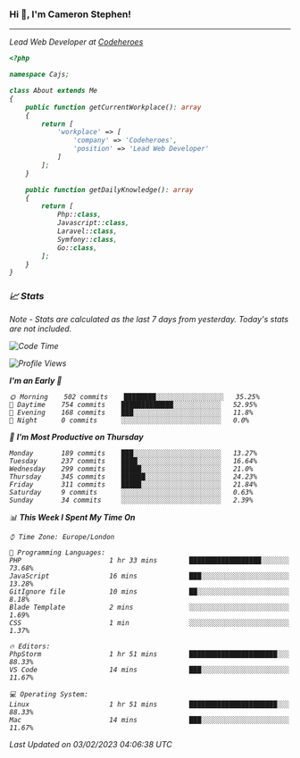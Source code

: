### Hi 👋, I'm Cameron Stephen!
<hr>
<p><em>Lead Web Developer at <a href="https://codeheroes.co.uk">Codeheroes</a></p>


```php
<?php

namespace Cajs;

class About extends Me
{
    public function getCurrentWorkplace(): array
    {
        return [
            'workplace' => [
                'company' => 'Codeheroes',
                'position' => 'Lead Web Developer'
            ]
        ];
    }

    public function getDailyKnowledge(): array
    {
        return [
            Php::class,
            Javascript::class,
            Laravel::class,
            Symfony::class,
            Go::class,
        ];
    }
}
```

### 📈 Stats
<p><em>Note - Stats are calculated as the last 7 days from yesterday. Today's stats are not included.</em></p>


<!--START_SECTION:waka-->
![Code Time](http://img.shields.io/badge/Code%20Time-3%2C250%20hrs%2043%20mins-blue)

![Profile Views](http://img.shields.io/badge/Profile%20Views-3-blue)

**I'm an Early 🐤** 

```text
🌞 Morning    502 commits    ████████░░░░░░░░░░░░░░░░░   35.25% 
🌆 Daytime    754 commits    █████████████░░░░░░░░░░░░   52.95% 
🌃 Evening    168 commits    ███░░░░░░░░░░░░░░░░░░░░░░   11.8% 
🌙 Night      0 commits      ░░░░░░░░░░░░░░░░░░░░░░░░░   0.0%

```
📅 **I'm Most Productive on Thursday** 

```text
Monday       189 commits    ███░░░░░░░░░░░░░░░░░░░░░░   13.27% 
Tuesday      237 commits    ████░░░░░░░░░░░░░░░░░░░░░   16.64% 
Wednesday    299 commits    █████░░░░░░░░░░░░░░░░░░░░   21.0% 
Thursday     345 commits    ██████░░░░░░░░░░░░░░░░░░░   24.23% 
Friday       311 commits    █████░░░░░░░░░░░░░░░░░░░░   21.84% 
Saturday     9 commits      ░░░░░░░░░░░░░░░░░░░░░░░░░   0.63% 
Sunday       34 commits     ░░░░░░░░░░░░░░░░░░░░░░░░░   2.39%

```


📊 **This Week I Spent My Time On** 

```text
⌚︎ Time Zone: Europe/London

💬 Programming Languages: 
PHP                      1 hr 33 mins        ██████████████████░░░░░░░   73.68% 
JavaScript               16 mins             ███░░░░░░░░░░░░░░░░░░░░░░   13.28% 
GitIgnore file           10 mins             ██░░░░░░░░░░░░░░░░░░░░░░░   8.18% 
Blade Template           2 mins              ░░░░░░░░░░░░░░░░░░░░░░░░░   1.69% 
CSS                      1 min               ░░░░░░░░░░░░░░░░░░░░░░░░░   1.37%

🔥 Editors: 
PhpStorm                 1 hr 51 mins        ██████████████████████░░░   88.33% 
VS Code                  14 mins             ███░░░░░░░░░░░░░░░░░░░░░░   11.67%

💻 Operating System: 
Linux                    1 hr 51 mins        ██████████████████████░░░   88.33% 
Mac                      14 mins             ███░░░░░░░░░░░░░░░░░░░░░░   11.67%

```


 Last Updated on 03/02/2023 04:06:38 UTC
<!--END_SECTION:waka-->
